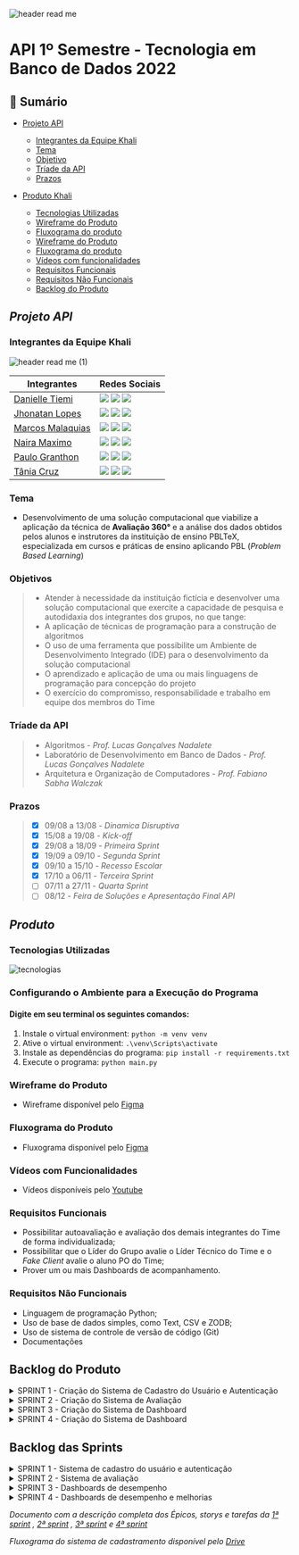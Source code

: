 ![header read me](https://user-images.githubusercontent.com/111442399/194777358-24905c4f-e62b-414d-8754-b3ccaf878547.png)
# API 1º Semestre - Tecnologia em Banco de Dados 2022

## 📍 Sumário
  * [Projeto API](#projeto-api)
    * [Integrantes da Equipe Khali](#integrantes-da-equipe-khali) 
    * [Tema](#tema)
    * [Objetivo](#objetivos)
    * [Tríade da API](#tríade-da-api)
    * [Prazos](#prazos)
   
  * [Produto Khali](#produto)
    * [Tecnologias Utilizadas](#tecnologias-utilizadas)
    * [Wireframe do Produto](#wireframe-do-produto)
    * [Fluxograma do produto](#fluxograma-do-produto)
    * [Wireframe do Produto](#wireframe-do-produto)
    * [Fluxograma do produto](#fluxograma-do-produto)
    * [Vídeos com funcionalidades](#vídeos-com-funcionalidades)
    * [Requisitos Funcionais](#requisitos-funcionais)
    * [Requisitos Não Funcionais](#requisitos-não-funcionais)
    * [Backlog do Produto](#backlog-do-produto)    
##
## *Projeto API*

### Integrantes da Equipe Khali

![header read me (1)](https://user-images.githubusercontent.com/111442399/202913933-0357e3d5-1376-48ee-8190-2903ce77ff0c.png)

| Integrantes | Redes Sociais |
|-------|--------|
|[Danielle Tiemi](https://github.com/daniiwamoto) | <a href="https://www.linkedin.com/in/danielle-tiemi-i-095757133/" target="_blank"><img src="https://img.shields.io/badge/-LinkedIn-%230077B5?style=for-the-badge&logo=linkedin&logoColor=white" target="_blank"></a> <a href = "mailto:daniiwamoto@gmail.com"><img src="https://img.shields.io/badge/-Gmail-%23333?style=for-the-badge&logo=gmail&logoColor=white" target="_blank"></a> <a href="https://www.instagram.com/daniiwamot0/" target="_blank"><img src="https://img.shields.io/badge/-Instagram-%23E4405F?style=for-the-badge&logo=instagram&logoColor=white" target="_blank"></a>|
|[Jhonatan Lopes](https://github.com/jhonatanlop) | <a href="https://www.linkedin.com/in/jhonatan-oliveira-lopes/" target="_blank"><img src="https://img.shields.io/badge/-LinkedIn-%230077B5?style=for-the-badge&logo=linkedin&logoColor=white" target="_blank"></a> <a href = "mailto:jhooliveira.lopes@gmail.com"><img src="https://img.shields.io/badge/-Gmail-%23333?style=for-the-badge&logo=gmail&logoColor=white" target="_blank"></a> <a href="https://www.instagram.com/jhonatan_lopes_lmao/?next=%2F" target="_blank"><img src="https://img.shields.io/badge/-Instagram-%23E4405F?style=for-the-badge&logo=instagram&logoColor=white" target="_blank"></a> |
| [Marcos Malaquias](https://github.com/Incivius) | <a href="https://www.linkedin.com/in/marcos-malaquias-criatividade-%C3%A9-o-que-me-faz-ser-eu/" target="_blank"><img src="https://img.shields.io/badge/-LinkedIn-%230077B5?style=for-the-badge&logo=linkedin&logoColor=white" target="_blank"></a> <a href = "mailto:vitchenso1@gmail.com"><img src="https://img.shields.io/badge/-Gmail-%23333?style=for-the-badge&logo=gmail&logoColor=white" target="_blank"></a> <a href="https://www.instagram.com/mv.malaquias/?next=%2F" target="blank"><img src="https://img.shields.io/badge/-Instagram-%23E4405F?style=for-the-badge&logo=instagram&logoColor=white" target="_blank"></a> |
| [Naira Maximo](http://github.com/naira-maximo) | <a href="https://www.linkedin.com/in/naira-maximo/" target="_blank"><img src="https://img.shields.io/badge/-LinkedIn-%230077B5?style=for-the-badge&logo=linkedin&logoColor=white" target="_blank"></a> <a href = "mailto:ngpmaximo@gmail.com"><img src="https://img.shields.io/badge/-Gmail-%23333?style=for-the-badge&logo=gmail&logoColor=white" target="_blank"></a> <a href="https://www.instagram.com/nai_maximo/?next=%2F"><img src="https://img.shields.io/badge/-Instagram-%23E4405F?style=for-the-badge&logo=instagram&logoColor=white" target="_blank"></a> |
|[Paulo Granthon](https://github.com/paulo-granthon) | <a href="https://www.linkedin.com/in/paulo-granthon/" target="_blank"><img src="https://img.shields.io/badge/-LinkedIn-%230077B5?style=for-the-badge&logo=linkedin&logoColor=white" target="_blank"></a> <a href = "mailto:pv.granthon@gmail.com"><img src="https://img.shields.io/badge/-Gmail-%23333?style=for-the-badge&logo=gmail&logoColor=white" target="_blank"></a> <a href="https://www.instagram.com/p.granthon/?next=%2F"><img src="https://img.shields.io/badge/-Instagram-%23E4405F?style=for-the-badge&logo=instagram&logoColor=white" target="_blank"></a> |
|[Tânia Cruz](https://github.com/taniacruzz) | <a href="https://www.linkedin.com/in/t%C3%A2nia-cruz-30ab5812a/" target="_blank"><img src="https://img.shields.io/badge/-LinkedIn-%230077B5?style=for-the-badge&logo=linkedin&logoColor=white" target="_blank"></a> <a href = "mailto:tanicruz112@gmail.com"><img src="https://img.shields.io/badge/-Gmail-%23333?style=for-the-badge&logo=gmail&logoColor=white" target="_blank"></a> <a href="https://www.instagram.com/tanicruz_/?next=%2F"><img src="https://img.shields.io/badge/-Instagram-%23E4405F?style=for-the-badge&logo=instagram&logoColor=white" target="_blank"></a> |

### Tema 
* Desenvolvimento de uma solução computacional que viabilize a aplicação da técnica de **Avaliação 360°** e a análise dos dados obtidos pelos alunos e instrutores da instituição de ensino PBLTeX, especializada em cursos e práticas de ensino aplicando PBL (*Problem Based Learning*)

### Objetivos
> * Atender à necessidade da instituição fictícia e desenvolver uma solução computacional que exercite a capacidade de pesquisa e autodidaxia dos integrantes dos grupos, no que tange:
> * A aplicação de técnicas de programação para a construção de algoritmos
> * O uso de uma ferramenta que possibilite um Ambiente de Desenvolvimento Integrado (IDE) para o desenvolvimento da solução computacional
> * O aprendizado e aplicação de uma ou mais linguagens de programação para concepção do projeto
> * O exercício do compromisso, responsabilidade e trabalho em equipe dos membros do Time

### Tríade da API
> * Algoritmos - *Prof. Lucas Gonçalves Nadalete*
> * Laboratório de Desenvolvimento em Banco de Dados - *Prof. Lucas Gonçalves Nadalete*
> * Arquitetura e Organização de Computadores - *Prof. Fabiano Sabha Walczak*

### Prazos
> - [x] 09/08 a 13/08 - *Dinamica Disruptiva*
> - [x] 15/08 a 19/08 - *Kick-off*
> - [x] 29/08 a 18/09 - *Primeira Sprint*
> - [x] 19/09 a 09/10 - *Segunda Sprint*
> - [x] 09/10 a 15/10 - *Recesso Escolar*
> - [x] 17/10 a 06/11 - *Terceira Sprint*
> - [ ] 07/11 a 27/11 - *Quarta Sprint*
> - [ ] 08/12 - *Feira de Soluções e Apresentação Final API*


##
## *Produto*

### Tecnologias Utilizadas
![tecnologias](https://user-images.githubusercontent.com/111442399/202913166-eb48d03a-c90a-4f53-aeeb-675551fbc5eb.png)

### Configurando o Ambiente para a Execução do Programa
#### Digite em seu terminal os seguintes comandos: 
1. Instale o virtual environment: `python -m venv venv`
2. Ative o virtual environment: `.\venv\Scripts\activate`
3. Instale as dependências do programa: `pip install -r requirements.txt`
4. Execute o programa: `python main.py`

### Wireframe do Produto
* Wireframe disponível pelo [Figma](https://www.figma.com/file/U1apWrrVuZHbtNIumUgUoo/Api?node-id=56%3A3)

### Fluxograma do Produto
* Fluxograma disponível pelo [Figma](https://www.figma.com/file/Zbj4rKK3oPqUJxCyPc2eLo/Fluxograma-Khali?node-id=0%3A1)

### Vídeos com Funcionalidades
* Vídeos disponíveis pelo [Youtube](https://www.youtube.com/channel/UCUj0bd9N4S3991OqdDg6TwQ/videos)

### Requisitos Funcionais
* Possibilitar autoavaliação e avaliação dos demais integrantes do Time de forma individualizada;
* Possibilitar que o Líder do Grupo avalie o Líder Técnico do Time e o *Fake Client* avalie o aluno PO do Time;
* Prover um ou mais Dashboards de acompanhamento.

### Requisitos Não Funcionais
* Linguagem de programação Python;
* Uso de base de dados simples, como Text, CSV e ZODB;
* Uso de sistema de controle de versão de código (Git)
* Documentações


## Backlog do Produto

<details>
 <summary> SPRINT 1 - Criação do Sistema de Cadastro do Usuário e Autenticação </summary>
 <br>
 
  | USER STORY | PRIORIDADE |
  |------------|------------|
  | Como Administrador da instituição, preciso cadastrar os Líderes dos Grupos para que façam login |Essencial|
  | Como Administrador da instituição, preciso cadastrar os Fake Clients para que façam login |Essencial|
  | Como Líder do Grupo, preciso criar Times para realizar o cadastro de usuários |Essencial|
  | Como Líder do Grupo, preciso cadastrar usuários dentro de um Time para que façam login |Essencial
  | Como Líder do Grupo, preciso definir a função dos usuário dentro de um Time, que será utilizada como base para suas respectivas permissões |Essencial|
  | Como Líder do Grupo, preciso criar um cronograma de Sprints dentro do meu grupo, que será a base para os prazos das avaliações |Essencial|
  | Como Líder do Grupo, terei a funcionalidade de desativar usuários e times para possíveis desligamentos ou finalização do projeto |Desejável|

  ### Sistema de Login e Cadastro pelo Administrador
  ![Tela_cadastroadm](https://user-images.githubusercontent.com/111442399/202913947-627354e7-440b-42db-8c73-49b53f03e58b.gif)
  ### Sistema de Login e Cadastro pelo Líder do Grupo
  ![Tela_cadastrolider](https://user-images.githubusercontent.com/111442399/202914009-cd01e180-6b9c-4738-8138-ddbb188a1d67.gif)
 
</details>

<details>
<summary> SPRINT 2 - Criação do Sistema de Avaliação </summary>
 
 
  | USER STORY | PRIORIDADE |
  |------------|------------|
  | Como Líder do Grupo, avaliarei os Líderes Técnicos do meu grupo conforme requisito funcional | Essencial |
  | Como Fake Client, avaliarei os POs do meu grupo conforme requisito funcional | Essencial |
  | Como PO, avaliarei o Líder Técnico, estudantes do meu time e a mim mesmo como requisito funcional | Essencial|
  | Como estudante, avaliarei todos os outros itegrantes do meu time e a mim mesmo como requisito funcional | Essencial |

 </details>

<details>
<summary> SPRINT 3 - Criação do Sistema de Dashboard </summary>

 
  | USER STORY | PRIORIDADE |
  |------------|------------|
  | Como estudante, quero ter acesso a um dashboard que apresente os meus resultados individuais nas avaliações, para que eu possa acompanhar e analisar o meu desempenho frente às avaliações realizadas por mim e pelos demais integrantes do meu Time | Importante |
| Como Líder do Grupo, quero ter acesso a um dashboard com os resultados dos meus times nas avaliações, para que eu possa acompanhá-los e analisá-los | Importante |
 | Como Líder do Grupo, quero ter acesso a um dashboard com os resultados dos Product Owners e Líderes Técnicos do meu grupo. | Importante |
 | Como Fake Client, quero ter acesso a um dashboard com os resultados dos meus times nas avaliações para que eu possa acompanhá-los e analisá-los| Importante |
 | Como Fake Client, quero ter acesso a um dashboard com os resultados dos Product Owners e Líderes Técnicos do meu grupo | Importante |

 </details>

<details>
<summary> SPRINT 4 - Criação do Sistema de Dashboard </summary>

 
  | USER STORY | PRIORIDADE |
  |------------|------------|
  | Como PO, quero ter acesso a um dashboard que apresente o resultado individual dos integrantes do meu time nas avaliações, para que eu possa acompanhá-los e analisar o desempenho de cada um individualmente | Importante|
| Como Líder Técnico, quero ter acesso a um dashboard que apresente o resultado individual dos integrantes do meu time nas avaliações, para que eu possa acompanhá-los e analisar o desempenho de cada um individualmente | Importante |
 | Como PO, quero ter acesso a um dashboard com os resultados do meu time nas avaliações e as médias dos demais times do meu grupo, para que eu possa acompanhá-los e analisá-los de forma comparativa | Importante |
 | Como Líder Técnico, quero ter acesso a um dashboard com os resultados do meu time nas avaliações e a médias dos demais times do meu grupo para que eu possa acompanhá-los e analisá-los de forma comparativa | Importante |
 | Como Fake Client, quero ter acesso a um dashboard que apresente os resultados dos times do meu grupo nas avaliações por sprint para que eu possa acompanhá-los e analisar o desempenho de cada time | Importante |
| Como Líder do Grupo, quero ter acesso a um dashboard que apresente os resultados dos times do meu grupo nas avaliações por sprint para que eu possa acompanhá-los e analisar o desempenho de cada time | Importante |
| Como Fake Client, quero ter acesso a um dashboard com os resultados do meu grupo nas avaliações e a médias dos demais grupos para que eu possa acompanhá-los e analisá-los de forma comparativa | Importante |
| Como Líder do Grupo, quero ter acesso a um dashboard com os resultados do meu grupo nas avaliações e a médias dos demais grupos para que eu possa acompanhá-los e analisá-los de forma comparativa | Importante |
| Como estudante, quero ter acesso aos feedbacks das minhas avaliações realizados na ultima sprint para que eu possa compreender os pontos que devo melhorar e assim me sair melhor  nas próximas avaliações | Importante |
| Como usuário quero ter em minha tela as informações da sprint ativa e a data com o atual ou próximo período avaliativo, para que eu possa me programar e estar preparado para realizar as avaliações | Importante |
 </details>

## Backlog das Sprints

<details>
<summary> SPRINT 1 - Sistema de cadastro do usuário e autenticação  </summary>
	

* Criação do usuario *Administrador*
* Sistema de cadastramento de grupos e usuários (Líder do Grupo e Fake Client) por parte do *Administrador* 
* Sistema de cadastramento e configuração de Sprints pelo *Líder do Grupo*
* Sistema de cadastramento e configuração de Times pelo *Líder do Grupo*
* Sistema de cadastramento de usuários pelo *Líder do Grupo*
* Criação da funcionalidade de Login
* Retorno para os usuários das Sprints e usuários que ele deve avaliar
 </details>

<details>
<summary> SPRINT 2 - Sistema de avaliação </summary>


* Cumprir as pendências da sprint 1
* Criação da funcionalidade de avaliação
* Criação da funcionalidade feedback
* Integração do sistema de avaliação ao perfil dos usuários com o retorno das sprints e integrantes que ele deve avaliar
* Criação da funcionalidade de Logout
 </details>
 
 <details>
<summary> SPRINT 3 - Dashboards de desempenho </summary>


* Criação dos dashboards individuis dos estudantes
* Criação dos dashboard de acompanhamento do grupo
* Retorno da funcionalidade de dashboard na tela home
 </details>
 
  <details>
<summary> SPRINT 4 - Dashboards de desempenho e melhorias </summary>


 CRIAÇÃO DOS DASHBOARDS INDIVIDUAIS DOS TIMES

- Definir qual modelagem de gráficos será utilizada
- Definir quais dados serão relacionados para montar os dashboard dos times
- Criação dos dashboards dentro do sistema
- Integração dos dashboards aos perfis dos Product Owners  e Líderes Técnicos

AMPLIAÇÃO DOS DASHBOARDS DE ACOMPANHAMENTO DO GRUPO

- Definir quais novas modelagens de gráficos serão utilizadas
- Definir quais dados serão relacionados para montar os dashboard dos grupos
- Criação dos dashboards dentro do sistema
- Integração dos dashboards aos perfis dos Fake Clients e Líderes dos Grupos

RETORNO DOS FEEDBACKS NA TELA DO USUÁRIO

- Criação da funcionalidade de feedback na tela do usuário
- Integração do back-end ao front-end

RETORNO DO PERÍODO AVALIATIVO E SPRINT ATIVA NA TELA DO USUÁRIO

- Criação da funcionalidade de sprint ativa na tela do usuário
- Criação da funcionalidade de período avaliativo ativo na tela do usuário
- Integração do back-end ao front-end
 </details>


*Documento com a descrição completa dos Épicos, storys e tarefas da [1ª sprint](https://docs.google.com/document/d/e/2PACX-1vQ7dtt7AMiOUWYHD1UkAYsZ2ibkR9KMMcrm4DGZL1xgrUUiRh0o9ROnhx6awl8EsjuklAxMRILXGxCi/pub) , [2ª sprint](https://docs.google.com/document/d/e/2PACX-1vR0gGrbL-q37uZ9rH8kDk77-N6vrqyoBJx5UkXnY3IQLeOXj8llaBxgqB1rR_bhH49mYFk0WGDlrVIV/pub) , [3ª sprint](https://docs.google.com/document/d/e/2PACX-1vR0zHG2dyVfBpuVXZiCNbIZvQNeJg16XWkVrrtmuTApfnywUYzdQonlN2Ebh3RIhoqCxD_BUKGHg237/pub) e [4ª sprint](https://docs.google.com/document/d/e/2PACX-1vREyaxv8kIJsxdHbki-WHMcswS1Qs20QS9uDt4o_W-zOaNCS7Rpe0hN_B3n4Cc8oW4WF5e-a5I3Pruo/pub)*

*Fluxograma do sistema de cadastramento disponível pelo [Drive](https://drive.google.com/file/d/11j_OIrMpIdoHqzDNnrGinr8TQ7IvanjP/view?usp=sharing)*
